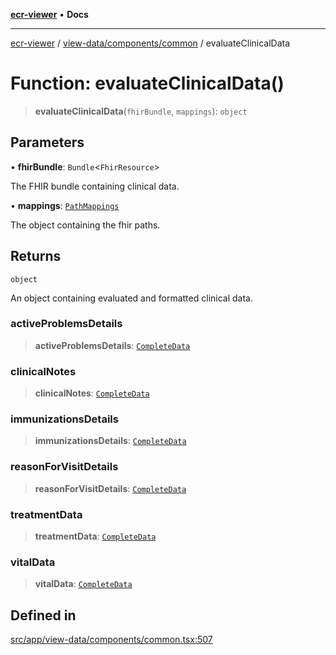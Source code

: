 [**ecr-viewer**](../../../../README.md) • **Docs**

***

[ecr-viewer](../../../../README.md) / [view-data/components/common](../README.md) / evaluateClinicalData

# Function: evaluateClinicalData()

> **evaluateClinicalData**(`fhirBundle`, `mappings`): `object`

## Parameters

• **fhirBundle**: `Bundle`\<`FhirResource`\>

The FHIR bundle containing clinical data.

• **mappings**: [`PathMappings`](../../../../utils/interfaces/PathMappings.md)

The object containing the fhir paths.

## Returns

`object`

An object containing evaluated and formatted clinical data.

### activeProblemsDetails

> **activeProblemsDetails**: [`CompleteData`](../../../../utils/interfaces/CompleteData.md)

### clinicalNotes

> **clinicalNotes**: [`CompleteData`](../../../../utils/interfaces/CompleteData.md)

### immunizationsDetails

> **immunizationsDetails**: [`CompleteData`](../../../../utils/interfaces/CompleteData.md)

### reasonForVisitDetails

> **reasonForVisitDetails**: [`CompleteData`](../../../../utils/interfaces/CompleteData.md)

### treatmentData

> **treatmentData**: [`CompleteData`](../../../../utils/interfaces/CompleteData.md)

### vitalData

> **vitalData**: [`CompleteData`](../../../../utils/interfaces/CompleteData.md)

## Defined in

[src/app/view-data/components/common.tsx:507](https://github.com/CDCgov/phdi/blob/55d1a87d29da9da2522ba2a73bc122cba666b133/containers/ecr-viewer/src/app/view-data/components/common.tsx#L507)
